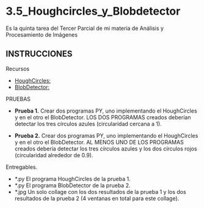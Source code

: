 # 3.5_Houghcircles_y_Blobdetector
Es la quinta tarea del Tercer Parcial de mi materia de Análisis y Procesamiento de Imágenes 

## INSTRUCCIONES

Recursos
- [HoughCircles:](https://www.pyimagesearch.com/2014/07/21/detecting-circles-images-using-opencv-hough-circles/)
- [BlobDetector:](https://www.geeksforgeeks.org/find-circles-and-ellipses-in-an-image-using-opencv-python/)

PRUEBAS

- **Prueba 1.** Crear dos programas PY, uno implementando el HoughCircles y en el otro el BlobDetector. LOS DOS PROGRAMAS creados deberían  detectar los tres círculos azules (circularidad cercana a 1).

- **Prueba 2.** 
Crear dos programas PY, uno implementando el HoughCircles y en el otro el BlobDetector. AL MENOS UNO DE LOS PROGRAMAS creados debería detectar los tres círculos azules y los dos círculos rojos (circularidad alrededor de 0.9).

Entregables.
- *.py El programa HoughCircles de la prueba 1.
- *.py El programa BlobDetector de la prueba 2.
- *.jpg Un solo collage con los dos resultados de la prueba 1 y los dos resultados de la prueba 2 (4 ventanas en total para este collage).
